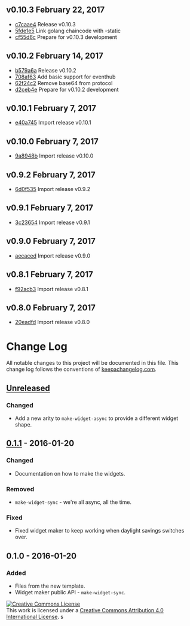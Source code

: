 ## v0.10.3 February 22, 2017

* [c7caae4](https://github.com/hyperledger/fabric/commit/c7caae4) Release v0.10.3
* [5fde1e5](https://github.com/hyperledger/fabric/commit/5fde1e5) Link golang chaincode with -static
* [cf55d6c](https://github.com/hyperledger/fabric/commit/cf55d6c) Prepare for v0.10.3 development

## v0.10.2 February 14, 2017

* [b579a6a](https://github.com/hyperledger/fabric/commit/b579a6a) Release v0.10.2
* [708af63](https://github.com/hyperledger/fabric/commit/708af63) Add basic support for eventhub
* [62f24c2](https://github.com/hyperledger/fabric/commit/62f24c2) Remove base64 from protocol
* [d2ceb4e](https://github.com/hyperledger/fabric/commit/d2ceb4e) Prepare for v0.10.2 development

## v0.10.1 February 7, 2017

* [e40a745](https://github.com/hyperledger/fabric/commit/e40a745) Import release v0.10.1

## v0.10.0 February 7, 2017

* [9a8948b](https://github.com/hyperledger/fabric/commit/9a8948b) Import release v0.10.0

## v0.9.2 February 7, 2017

* [6d0f535](https://github.com/hyperledger/fabric/commit/6d0f535) Import release v0.9.2

## v0.9.1 February 7, 2017

* [3c23654](https://github.com/hyperledger/fabric/commit/3c23654) Import release v0.9.1

## v0.9.0 February 7, 2017

* [aecaced](https://github.com/hyperledger/fabric/commit/aecaced) Import release v0.9.0

## v0.8.1 February 7, 2017

* [f92acb3](https://github.com/hyperledger/fabric/commit/f92acb3) Import release v0.8.1

## v0.8.0 February 7, 2017

* [20eadfd](https://github.com/hyperledger/fabric/commit/20eadfd) Import release v0.8.0

# Change Log
All notable changes to this project will be documented in this file. This change log follows the conventions of [keepachangelog.com](http://keepachangelog.com/).

## [Unreleased][unreleased]
### Changed
- Add a new arity to `make-widget-async` to provide a different widget shape.

## [0.1.1] - 2016-01-20
### Changed
- Documentation on how to make the widgets.

### Removed
- `make-widget-sync` - we're all async, all the time.

### Fixed
- Fixed widget maker to keep working when daylight savings switches over.

## 0.1.0 - 2016-01-20
### Added
- Files from the new template.
- Widget maker public API - `make-widget-sync`.

[unreleased]: https://github.com/your-name/obcc/compare/0.1.1...HEAD
[0.1.1]: https://github.com/your-name/obcc/compare/0.1.0...0.1.1

<a rel="license" href="http://creativecommons.org/licenses/by/4.0/"><img alt="Creative Commons License" style="border-width:0" src="https://i.creativecommons.org/l/by/4.0/88x31.png" /></a><br />This work is licensed under a <a rel="license" href="http://creativecommons.org/licenses/by/4.0/">Creative Commons Attribution 4.0 International License</a>.
s
